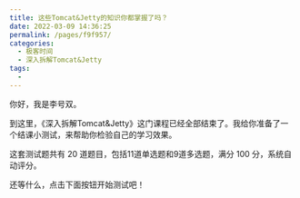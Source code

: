 ```yaml
---
title: 这些Tomcat&Jetty的知识你都掌握了吗？
date: 2022-03-09 14:36:25
permalink: /pages/f9f957/
categories:
  - 极客时间
  - 深入拆解Tomcat&Jetty
tags:
  - 
---
```

<p>你好，我是李号双。</p><p>到这里，《深入拆解Tomcat&amp;Jetty》这门课程已经全部结束了。我给你准备了一个结课小测试，来帮助你检验自己的学习效果。</p><p>这套测试题共有 20 道题目，包括11道单选题和9道多选题，满分 100 分，系统自动评分。</p><p>还等什么，点击下面按钮开始测试吧！</p><p><a href="http://time.geekbang.org/quiz/intro?act_id=114&exam_id=245"><img src="https://static001.geekbang.org/resource/image/28/a4/28d1be62669b4f3cc01c36466bf811a4.png?wh=1142*201" alt=""></a></p><!-- [[[read_end]]] -->